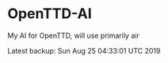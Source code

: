 # OpenTTD-AI
My AI for OpenTTD, will use primarily air

Latest backup: Sun Aug 25 04:33:01 UTC 2019
